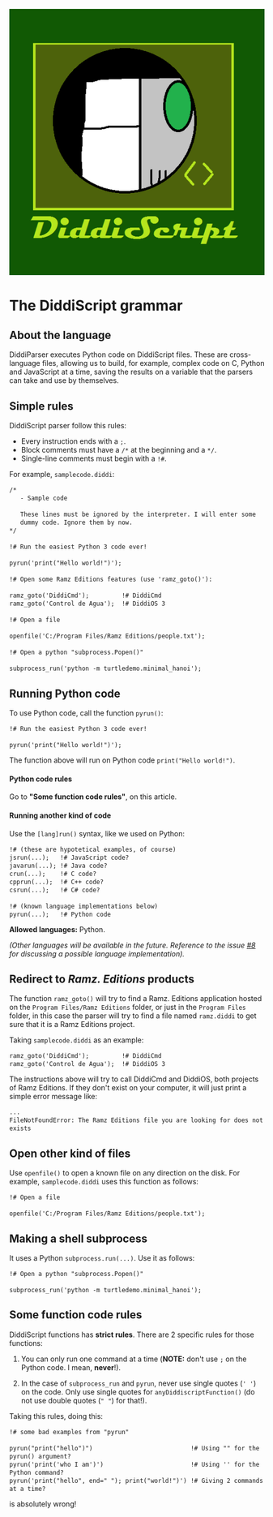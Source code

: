 ![DiddiScript icon](https://github.com/DiddiLeija/DiddiLeija/blob/main/diddiscript-icon-(short).png)

# The DiddiScript grammar

## About the language

DiddiParser executes Python code on DiddiScript files. These are
cross-language files, allowing us to build, for example, complex code on C, Python
and JavaScript at a time, saving the results on a variable that the parsers can
take and use by themselves.

## Simple rules

DiddiScript parser follow this rules:

- Every instruction ends with a `;`.
- Block comments must have a `/*` at the beginning and a `*/`.
- Single-line comments must begin with a `!#`.

For example, `samplecode.diddi`:

```
/*
   - Sample code

   These lines must be ignored by the interpreter. I will enter some
   dummy code. Ignore them by now.
*/

!# Run the easiest Python 3 code ever!

pyrun('print("Hello world!")');

!# Open some Ramz Editions features (use 'ramz_goto()'):

ramz_goto('DiddiCmd');         !# DiddiCmd
ramz_goto('Control de Agua');  !# DiddiOS 3

!# Open a file

openfile('C:/Program Files/Ramz Editions/people.txt');

!# Open a python "subprocess.Popen()"

subprocess_run('python -m turtledemo.minimal_hanoi');
```

## Running Python code

To use Python code, call the function `pyrun()`:

```
!# Run the easiest Python 3 code ever!

pyrun('print("Hello world!")');
```

The function above will run on Python code `print("Hello world!")`.

#### Python code rules

Go to __"Some function code rules"__, on this article.

#### Running another kind of code

Use the `[lang]run()` syntax, like we used on Python:

```
!# (these are hypotetical examples, of course)
jsrun(...);   !# JavaScript code?
javarun(...); !# Java code?
crun(...);    !# C code?
cpprun(...);  !# C++ code?
csrun(...);   !# C# code?

!# (known language implementations below)
pyrun(...);   !# Python code
```

**Allowed languages:** Python.

_\(Other languages will be available in the future. Reference to the issue [\#8](http://github.com/diddileija/diddiparser/issues/8) for discussing a possible language implementation\)._

## Redirect to _Ramz. Editions_ products

The function `ramz_goto()` will try to find a Ramz. Editions application hosted
on the `Program Files/Ramz Editions` folder, or just in the `Program Files`
folder, in this case the parser will try to find a file named `ramz.diddi` to get sure
that it is a Ramz Editions project.

Taking `samplecode.diddi` as an example:

```
ramz_goto('DiddiCmd');         !# DiddiCmd
ramz_goto('Control de Agua');  !# DiddiOS 3
```

The instructions above will try to call DiddiCmd and DiddiOS, both projects of
Ramz Editions. If they don't exist on your computer, it will just print a
simple error message like:

```
...
FileNotFoundError: The Ramz Editions file you are looking for does not exists
```

## Open other kind of files

Use `openfile()` to open a known file on any direction on the disk. For example,
`samplecode.diddi` uses this function as follows:

```
!# Open a file

openfile('C:/Program Files/Ramz Editions/people.txt');
```

## Making a shell subprocess

It uses a Python `subprocess.run(...)`. Use it as follows:

```
!# Open a python "subprocess.Popen()"

subprocess_run('python -m turtledemo.minimal_hanoi');
```

## Some function code rules

DiddiScript functions has **strict rules**. There are 2 specific rules for
those functions:

1. You can only run one command at a time (__NOTE:__ don't use `;` on the Python
   code. I mean, __never__!).

2. In the case of `subprocess_run` and `pyrun`, never use single quotes (`' '`)
   on the code. Only use single quotes for `anyDiddiscriptFunction()` (do not
   use double quotes (`" "`) for that!).

Taking this rules, doing this:

```
!# some bad examples from "pyrun"

pyrun("print("hello")")                           !# Using "" for the pyrun() argument?
pyrun('print('who I am')')                        !# Using '' for the Python command?
pyrun('print("hello", end=" "); print("world!")') !# Giving 2 commands at a time?
```

is absolutely wrong!
